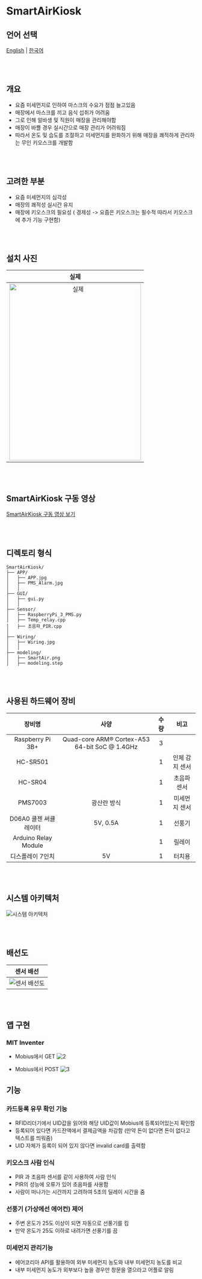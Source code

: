 # SmartAirKiosk

## 언어 선택

[English](README.md) | [한국어](README_KR.md)

<br><br>

## 개요

- 요즘 미세먼지로 인하여 마스크의 수요가 점점 늘고있음
- 매장에서 마스크를 끼고 음식 섭취가 어려움
- 그로 인해 알바생 및 직원이 매장을 관리해야함
- 매장이 바쁠 경우 실시간으로 매장 관리가 어려워짐
- 따라서 온도 및 습도를 조절하고 미세먼지를 완화하기 위해
  매장을 쾌적하게 관리하는 무인 키오스크를 개발함

<br><br>

## 고려한 부분

- 요즘 미세먼지의 심각성
- 매장의 쾌적성 실시간 유지
- 매장에 키오스크의 필요성 ( 경제성 -> 요즘은 키오스크는 필수적 따라서 키오스크에 추가 기능 구현함)

<br><br>


## 설치 사진
<div align="center">
  
  | 실제 |
  |:---:|
  | <img src="https://github.com/user-attachments/assets/314c94d4-e6bc-4acf-934e-5a8bf56400b1" width="350px" height="470px" alt="실제"> |
</div>

<br><br>

## SmartAirKiosk 구동 영상

[SmartAirKiosk 구동 영상 보기](https://youtu.be/KF5rC-BnxO0)

<br><br>

## 디렉토리 형식

```
SmartAirKiosk/
├── APP/
│   ├── APP.jpg
│   ├── PMS_Alarm.jpg
│   │
├── GUI/
│   ├── gui.py
│   │
├── Sensor/
│   ├── RaspberryPi_3_PMS.py
│   ├── Temp_relay.cpp
│   ├── 초음파_PIR.cpp
│ 
├── Wiring/
│   ├── Wiring.jpg
│   │
├── modeling/
│   ├── SmartAir.png
│   ├── modeling.step

```

<br><br>

## 사용된 하드웨어 장비

| 장비명                | 사양                                                                                                                                                                                                                                                                                                                                                                     | 수량 | 비고                         |
|:------------------:|:----------------------------------------------------------------------------------------------------------------------------------------------------------------------------------------------------------------------------------------------------------------------------------------------------------------------------------------------------------------------:|:---:|:--------------------------:|
| Raspberry Pi 3B+   | Quad-core ARM® Cortex-A53 64-bit SoC @ 1.4GHz                                                                                                                                                                                                                                                                                                                                    | 3  |                            |
| HC-SR501  |                                                                                                                                                                                                                                                                                                                                                              | 1  | 인체 감지 센서       |
| HC-SR04        |                                                                                                                                                                                                                                                                                                                                                              | 1  |          초음파 센서                  |
| PMS7003            | 광산란 방식                                                                                                                                                                                                                                                                                                                                              | 1  | 미세먼지 센서                    |
| D06A0 쿨젠 써큘레이터              |                         5V, 0.5A                                                                     |  1  | 선풍기 |
| Arduino Relay Module            |                                                                                                                                                                                                                                                                                                                                                                     | 1  | 릴레이                     |
| 디스플레이 7인치                 |   5V  |  1  |                 터치용           |


<br><br>

## 시스템 아키텍처

![시스템 아키텍처](https://github.com/user-attachments/assets/4c321007-3b18-4ea9-813b-6ff5827f3be3)

<br><br>

## 배선도

<div align="center">

  | 센서 배선 | 
  |:---:|
  | <img src="https://github.com/user-attachments/assets/54dacca4-ecc6-4a91-9701-8f52dfa73992"  alt="센서 배선도"> |
</div>

<br><br>

## 앱 구현

### MIT Inventer
- Mobius에서 GET
![2](https://github.com/user-attachments/assets/222d7ba7-0c47-4178-98b9-6ba8fb2832dc)

- Mobius에서 POST
![3](https://github.com/user-attachments/assets/257c163b-d529-4cd9-8b1f-c43a9f388afe)




## 기능

### 카드등록 유무 확인 기능 
- RFID리더기에서 UID값을 읽어와 해당 UID값이 Mobius에 등록되어있는지 확인함
- 등록되어 있다면 카드잔액에서 결제금액을 차감함 (만약 돈이 없다면 돈이 없다고 텍스트를 띄워줌)
- UID 자체가 등록이 되어 있지 않다면 invalid card를 출력함 

### 키오스크 사람 인식
- PIR 과 초음파 센서를 같이 사용하여 사람 인식
- PIR의 성능에 오류가 있어 초음파를 사용함
- 사람이 떠나가는 시간까지 고려하여 5초의 딜레이 시간을 줌

### 선풍기 (가상에선 에어컨) 제어
- 주변 온도가 25도 이상이 되면 자동으로 선풍기를 킴
- 만약 온도가 25도 이하로 내려가면 선풍기를 끔

### 미세먼지 관리기능
- 에어코리아 API를 활용하여 외부 미세먼지 농도와 내부 미세먼지 농도를 비교
- 내부 미세먼지 농도가 외부보다 높을 경우만 창문을 열으라고 어플로 알림


